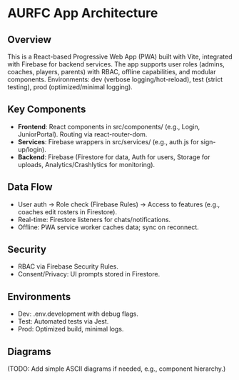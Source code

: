 
# AURFC App Architecture

## Overview
This is a React-based Progressive Web App (PWA) built with Vite, integrated with Firebase for backend services. The app supports user roles (admins, coaches, players, parents) with RBAC, offline capabilities, and modular components. Environments: dev (verbose logging/hot-reload), test (strict testing), prod (optimized/minimal logging).

## Key Components
- **Frontend**: React components in src/components/ (e.g., Login, JuniorPortal). Routing via react-router-dom.
- **Services**: Firebase wrappers in src/services/ (e.g., auth.js for sign-up/login).
- **Backend**: Firebase (Firestore for data, Auth for users, Storage for uploads, Analytics/Crashlytics for monitoring).

## Data Flow
- User auth → Role check (Firebase Rules) → Access to features (e.g., coaches edit rosters in Firestore).
- Real-time: Firestore listeners for chats/notifications.
- Offline: PWA service worker caches data; sync on reconnect.

## Security
- RBAC via Firebase Security Rules.
- Consent/Privacy: UI prompts stored in Firestore.

## Environments
- Dev: .env.development with debug flags.
- Test: Automated tests via Jest.
- Prod: Optimized build, minimal logs.

## Diagrams
(TODO: Add simple ASCII diagrams if needed, e.g., component hierarchy.)

